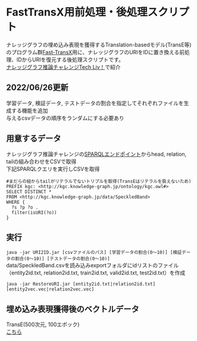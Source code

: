 # FastTransX用前処理・後処理スクリプト
ナレッジグラフの埋め込み表現を獲得するTranslation-basedモデル(TransE等)のプログラム群[Fast-TransX](https://github.com/thunlp/Fast-TransX)用に、ナレッジグラフのURIをIDに置き換える前処理、IDからURIを復元する後処理スクリプトです。  
[ナレッジグラフ推論チャレンジTech Liv！](https://www.slideshare.net/KnowledgeGraph/part-2tech-live-238950488)で紹介  
  
## 2022/06/26更新
学習データ, 検証データ, テストデータの割合を指定してそれぞれファイルを生成する機能を追加  
与えるcsvデータの順序をランダムにする必要あり

## 用意するデータ
ナレッジグラフ推論チャレンジの[SPARQLエンドポイント](http://knowledge-graph.jp/sparql.html)からhead, relation, tailの組み合わせをCSVで取得  
下記SPARQLクエリを実行しCSVを取得  
```
#まだらの紐からtailがリテラルでないトリプルを取得(TransEはリテラルを扱えないため)
PREFIX kgc: <http://kgc.knowledge-graph.jp/ontology/kgc.owl#>
SELECT DISTINCT *
FROM <http://kgc.knowledge-graph.jp/data/SpeckledBand>
WHERE {
  ?s ?p ?o .
  filter(isURI(?o))
}
```

## 実行


`java -jar URI2ID.jar [csvファイルのパス] [学習データの割合(0〜10)] [検証データの割合(0〜10)] [テストデータの割合(0〜10)]`  
data/SpeckledBand.csvを読み込みexportフォルダにidリストのファイル（entity2id.txt, relation2id.txt, train2id.txt, valid2id.txt, test2id.txt）を作成  

`java -jar RestoreURI.jar [entity2id.txt|relation2id.txt] [entity2vec.vec|relation2vec.vec]`  
  
## 埋め込み表現獲得後のベクトルデータ
TransE(500次元, 100エポック)  
[こちら](https://github.com/KnowledgeGraphJapan/KGRC-Tools/tree/master/ToolsforFastTransX/vector)
